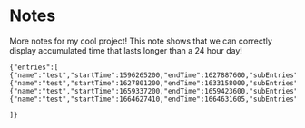 # Notes
More notes for my cool project! This note shows that we can correctly display accumulated time that lasts longer than a 24 hour day! 

```simple-time-tracker
{"entries":[
{"name":"test","startTime":1596265200,"endTime":1627887600,"subEntries":null},
{"name":"test","startTime":1627801200,"endTime":1633158000,"subEntries":null},
{"name":"test","startTime":1659337200,"endTime":1659423600,"subEntries":null},
{"name":"test","startTime":1664627410,"endTime":1664631605,"subEntries":null}

]}
```
